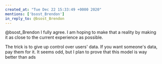 ```yaml
---
created_at: "Tue Dec 22 15:33:49 +0000 2020"
mentions: ['bsost_Brendon']
in_reply_to: @bsost_Brendon
---
```


@bsost_Brendon I fully agree. I am hoping to make that a reality by making it as close to the current experience as possible.

The trick is to give up control over users' data. If you want someone's data, pay them for it. It seems odd, but I plan to prove that this model is way better than ads